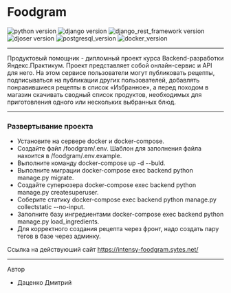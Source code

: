 # Foodgram

![python version](https://img.shields.io/badge/Python-3.11-green)
![django version](https://img.shields.io/badge/Django-3.2-green)
![django_rest_framework version](https://img.shields.io/badge/DjangoRestFramework-3.12-green)
![djoser version](https://img.shields.io/badge/Djoser-2.1-green)
![postgresql_version](https://img.shields.io/badge/PostgreSQL-13.10-green)
![docker_version](https://img.shields.io/badge/Docker-25.0-green)


---

Продуктовый помощник - дипломный проект курса Backend-разработки Яндекс.Практикум. 
Проект представляет собой онлайн-сервис и API для него. На этом сервисе пользователи 
могут публиковать рецепты, подписываться на публикации других пользователей, добавлять 
понравившиеся рецепты в список «Избранное», а перед походом в магазин скачивать сводный 
список продуктов, необходимых для приготовления одного или нескольких выбранных блюд.

---
### Развертывание проекта

- Установите на сервере docker и docker-compose.
- Создайте файл /foodgram/.env. Шаблон для заполнения файла нахоится в /foodgram/.env.example.
- Выполните команду docker-compose up -d --buld.
- Выполните миграции docker-compose exec backend python manage.py migrate.
- Создайте суперюзера docker-compose exec backend python manage.py createsuperuser.
- Соберите статику docker-compose exec backend python manage.py collectstatic --no-input.
- Заполните базу ингредиентами docker-compose exec backend python manage.py load_ingredients.
- Для корректного создания рецепта через фронт, надо создать пару тегов в базе через админку.

Ссылка на действуюший сайт https://intensy-foodgram.sytes.net/

---

Автор
- Даценко Дмитрий

